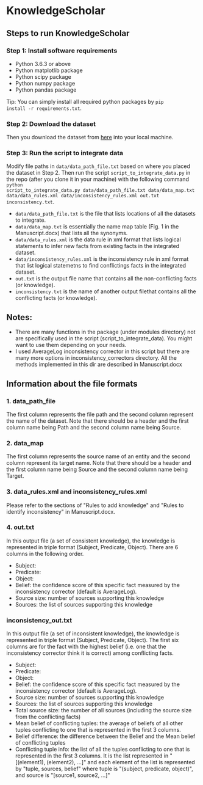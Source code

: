 # KnowledgeScholar

## Steps to run KnowledgeScholar
### Step 1: Install software requirements
* Python 3.6.3 or above
* Python matplotlib package
* Python scipy package
* Python numpy package
* Python pandas package

Tip: You can simply install all required python packages by
<code>pip install -r requirements.txt</code>.

### Step 2: Download the dataset
Then you download the dataset from [here](https://www.dropbox.com/sh/h6kgo1nwjovh6j4/AACvGqeuPPEr9rTfNbfzMdqpa?dl=0) into your local machine.

### Step 3: Run the script to integrate data
Modify file paths in <code>data/data_path_file.txt</code> based on where you placed the dataset in Step 2. 
Then run the script <code>script_to_integrate_data.py</code> in the repo (after you clone it in your machine) with the following command <code>python script_to_integrate_data.py data/data_path_file.txt data/data_map.txt data/data_rules.xml data/inconsistency_rules.xml out.txt inconsistency.txt</code>. 

* <code>data/data_path_file.txt</code> is the file that lists locations of all the datasets to integrate. 
* <code>data/data_map.txt</code> is essentially the name map table (Fig. 1 in the Manuscript.docx) that lists all the synonyms.
* <code>data/data_rules.xml</code> is the data rule in xml format that lists logical statements to infer new facts from existing facts in the integrated dataset.
* <code>data/inconsistency_rules.xml</code> is the inconsistency rule in xml format that list logical statemetns to find conflictings facts in the integrated dataset.
* <code>out.txt</code> is the output file name that contains all the non-conflicting facts (or knowledge).
* <code>inconsistency.txt</code> is the name of another output filethat contains all the conflicting facts (or knowledge).

## Notes:
* There are many functions in the package (under modules directory) not are specifically used in the script (script_to_integrate_data). You might want to use them depending on your needs.
* I used AverageLog inconsistency corrector in this script but there are many more options in inconsistency_correctors directory. All the methods implemented in this dir are described in Manuscript.docx

## Information about the file formats
### 1. data_path_file
The first column represents the file path and the second column represent the name of the dataset. Note that there should be a header and the first column name being Path and the second column name being Source.

### 2. data_map
The first column represents the source name of an entity and the second column represent its target name. Note that there should be a header and the first column name being Source and the second column name being Target.

### 3. data_rules.xml and inconsistency_rules.xml
Please refer to the sections of "Rules to add knowledge" and "Rules to identify inconsistency" in Manuscript.docx.

### 4. out.txt
In this output file (a set of consistent knowledge), the knowledge is represented in triple format (Subject, Predicate, Object). There are 6 columns in the following order. 
* Subject:
* Predicate:
* Object:
* Belief: the confidence score of this specific fact measured by the inconsistency corrector (default is AverageLog).
* Source size: number of sources supporting this knowledge
* Sources: the list of sources supporting this knowledge

### inconsistency_out.txt
In this output file (a set of inconsistent knowledge), the knowledge is represented in triple format (Subject, Predicate, Object). The first six columns are for the fact with the highest belief (i.e. one that the inconsistency corrector think it is correct) among conflicting facts.
* Subject:
* Predicate:
* Object:
* Belief: the confidence score of this specific fact measured by the inconsistency corrector (default is AverageLog).
* Source size: number of sources supporting this knowledge
* Sources: the list of sources supporting this knowledge
* Total source size: the number of all sources (including the source size from the conflicting facts)
* Mean belief of conflicting tuples: the average of beliefs of all other tuples conflicting to one that is represented in the first 3 columns. 
* Belief difference: the difference between the Belief and the Mean belief of conflicting tuples
* Conflicting tuple info: the list of all the tuples conflicting to one that is represented in the first 3 columns. It is the list represented in "[(element1), (element2), ...]" and each element of the list is represented by "tuple, sources, belief" where tuple is "(subject, predicate, object)", and source is "[source1, source2, ...]"
